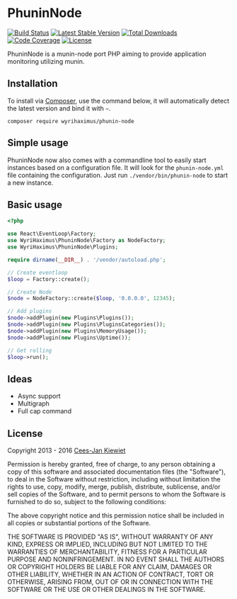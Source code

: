 PhuninNode
==========

[![Build Status](https://travis-ci.org/WyriHaximus/PhuninNode.png)](https://travis-ci.org/WyriHaximus/PhuninNode)
[![Latest Stable Version](https://poser.pugx.org/WyriHaximus/Phunin-Node/v/stable.png)](https://packagist.org/packages/WyriHaximus/Phunin-Node)
[![Total Downloads](https://poser.pugx.org/WyriHaximus/Phunin-Node/downloads.png)](https://packagist.org/packages/WyriHaximus/Phunin-Node)
[![Code Coverage](https://scrutinizer-ci.com/g/WyriHaximus/PhuninNode/badges/coverage.png?b=master)](https://scrutinizer-ci.com/g/WyriHaximus/PhuninNode/?branch=master)
[![License](https://poser.pugx.org/wyrihaximus/phunin-node/license.png)](https://packagist.org/packages/wyrihaximus/phunin-node)

PhuninNode is a munin-node port PHP aiming to provide application monitoring utilizing munin.

## Installation ##

To install via [Composer](http://getcomposer.org/), use the command below, it will automatically detect the latest version and bind it with `~`.

```
composer require wyrihaximus/phunin-node 
```

## Simple usage ##

PhuninNode now also comes with a commandline tool to easily start instances based on a configuration file. It will look for the `phunin-node.yml` file containing the configuration. Just run `./vendor/bin/phunin-node` to start a new instance.

## Basic usage ##

```php
<?php

use React\EventLoop\Factory;
use WyriHaximus\PhuninNode\Factory as NodeFactory;
use WyriHaximus\PhuninNode\Plugins;

require dirname(__DIR__) . '/vendor/autoload.php';

// Create eventloop
$loop = Factory::create();

// Create Node
$node = NodeFactory::create($loop, '0.0.0.0', 12345);

// Add plugins
$node->addPlugin(new Plugins\Plugins());
$node->addPlugin(new Plugins\PluginsCategories());
$node->addPlugin(new Plugins\MemoryUsage());
$node->addPlugin(new Plugins\Uptime());

// Get rolling
$loop->run();
```

## Ideas ##

- Async support
- Multigraph
- Full cap command

## License ##

Copyright 2013 - 2016 [Cees-Jan Kiewiet](http://wyrihaximus.net/)

Permission is hereby granted, free of charge, to any person
obtaining a copy of this software and associated documentation
files (the "Software"), to deal in the Software without
restriction, including without limitation the rights to use,
copy, modify, merge, publish, distribute, sublicense, and/or sell
copies of the Software, and to permit persons to whom the
Software is furnished to do so, subject to the following
conditions:

The above copyright notice and this permission notice shall be
included in all copies or substantial portions of the Software.

THE SOFTWARE IS PROVIDED "AS IS", WITHOUT WARRANTY OF ANY KIND,
EXPRESS OR IMPLIED, INCLUDING BUT NOT LIMITED TO THE WARRANTIES
OF MERCHANTABILITY, FITNESS FOR A PARTICULAR PURPOSE AND
NONINFRINGEMENT. IN NO EVENT SHALL THE AUTHORS OR COPYRIGHT
HOLDERS BE LIABLE FOR ANY CLAIM, DAMAGES OR OTHER LIABILITY,
WHETHER IN AN ACTION OF CONTRACT, TORT OR OTHERWISE, ARISING
FROM, OUT OF OR IN CONNECTION WITH THE SOFTWARE OR THE USE OR
OTHER DEALINGS IN THE SOFTWARE.

